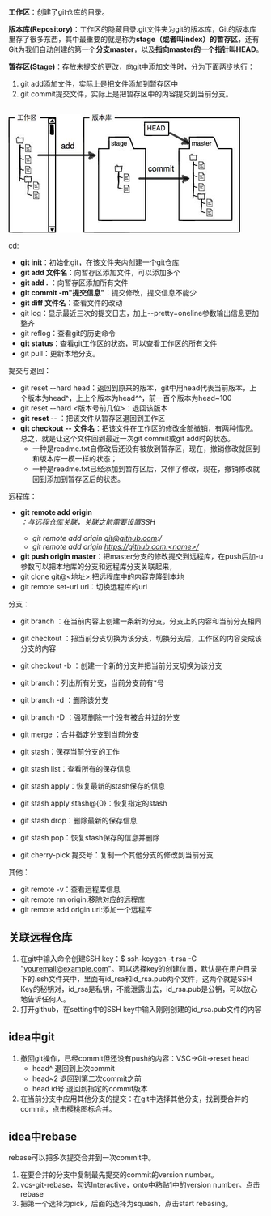 **工作区**：创建了git仓库的目录。

**版本库(Repository)**：工作区的隐藏目录.git文件夹为git的版本库，Git的版本库里存了很多东西，其中最重要的就是称为**stage（或者叫index）的暂存区**，还有Git为我们自动创建的第一个**分支master**，以及**指向master的一个指针叫HEAD**。

**暂存区(Stage)**：存放未提交的更改，向git中添加文件时，分为下面两步执行：
1. git add添加文件，实际上是把文件添加到暂存区中
2. git commit提交文件，实际上是把暂存区中的内容提交到当前分支。

<br> <img src=./git版本库.jpg><br>

cd:
* **git init**：初始化git，在该文件夹内创建一个git仓库
* **git add 文件名**：向暂存区添加文件，可以添加多个
* **git add .** ：向暂存区添加所有文件
* **git commit -m"提交信息"**：提交修改，提交信息不能少
* **git diff 文件名**：查看文件的改动
* git log：显示最近三次的提交日志，加上--pretty=oneline参数输出信息更加整齐
* git reflog：查看git的历史命令
* **git status**：查看git工作区的状态，可以查看工作区的所有文件
* git pull：更新本地分支。

提交与退回：
* git reset --hard head：返回到原来的版本，git中用head代表当前版本，上个版本为head^，上上个版本为head^^，前一百个版本为head~100
* git reset --hard <版本号前几位>：退回该版本
* **git reset -- <file>**：把该文件从暂存区退回到工作区
* **git checkout -- 文件名**：把该文件在工作区的修改全部撤销，有两种情况。总之，就是让这个文件回到最近一次git commit或git add时的状态。
    * 一种是readme.txt自修改后还没有被放到暂存区，现在，撤销修改就回到和版本库一模一样的状态；
    * 一种是readme.txt已经添加到暂存区后，又作了修改，现在，撤销修改就回到添加到暂存区后的状态。

远程库：
* **git remote add origin <address>**：与远程仓库关联，关联之前需要设置SSH
    * git remote add origin git@github.com:<name>/<repostory>
    * git remote add origin https://github.com:<name>/<repostory>
* **git push origin master**：把master分支的修改提交到远程库，在push后加-u参数可以把本地库的分支和远程库分支关联起来，
* git clone git@<地址>:把远程库中的内容克隆到本地
* git remote set-url url：切换远程库的url

分支：
* git branch <name>：在当前内容上创建一条新的分支，分支上的内容和当前分支相同
* git checkout <name>：把当前分支切换为该分支，切换分支后，工作区的内容变成该分支的内容
* git checkout -b <name>：创建一个新的分支并把当前分支切换为该分支
* git branch：列出所有分支，当前分支前有*号
* git branch -d <name>：删除该分支
* git branch -D <name>：强项删除一个没有被合并过的分支
* git merge <name>：合并指定分支到当前分支

* git stash：保存当前分支的工作
* git stash list：查看所有的保存信息
* git stash apply：恢复最新的stash保存的信息
* git stash apply stash@{0}：恢复指定的stash
* git stash drop：删除最新的保存信息
* git stash pop：恢复stash保存的信息并删除

* git cherry-pick 提交号：复制一个其他分支的修改到当前分支

其他：
* git remote -v：查看远程库信息
* git remote rm origin:移除对应的远程库
* git remote add origin url:添加一个远程库

## 关联远程仓库
1. 在git中输入命令创建SSH key：$ ssh-keygen -t rsa -C "youremail@example.com"。可以选择key的创建位置，默认是在用户目录下的.ssh文件夹中，里面有id_rsa和id_rsa.pub两个文件，这两个就是SSH Key的秘钥对，id_rsa是私钥，不能泄露出去，id_rsa.pub是公钥，可以放心地告诉任何人。
2. 打开github，在setting中的SSH key中输入刚刚创建的id_rsa.pub文件的内容

## idea中git
1. 撤回git操作，已经commit但还没有push的内容：VSC->Git->reset head
    * head^  退回到上次commit
    * head~2   退回到第二次commit之前
    * head id号  退回到指定的commit版本
2. 在当前分支中应用其他分支的提交：在git中选择其他分支，找到要合并的commit，点击樱桃图标合并。


## idea中rebase
rebase可以把多次提交合并到一次commit中。
1. 在要合并的分支中复制最先提交的commit的version number。
2. vcs-git-rebase，勾选Interactive，onto中粘贴1中的version number。点击rebase
3. 把第一个选择为pick，后面的选择为squash，点击start rebasing。